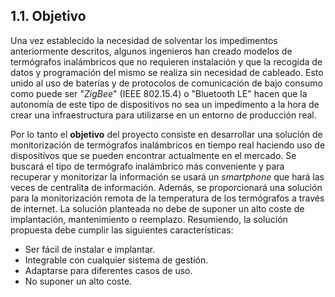 ## 1.1. Objetivo

Una vez establecido la necesidad de solventar los impedimentos anteriormente descritos, algunos ingenieros han creado modelos de termógrafos inalámbricos que no requieren instalación y que la recogida de datos y programación del mismo se realiza sin necesidad de cableado. Esto unido al uso de baterías y de protocolos de comunicación de bajo consumo como puede ser "*ZigBee*" (IEEE 802.15.4) o "Bluetooth LE" hacen que la autonomía de este tipo de dispositivos no sea un impedimento a la hora de crear una infraestructura para utilizarse en un entorno de producción real.

Por lo tanto el **objetivo** del proyecto consiste en desarrollar una solución de monitorización de termógrafos inalámbricos en tiempo real haciendo uso de dispositivos que se pueden encontrar actualmente en el mercado. Se buscará el tipo de termógrafo inalámbrico más conveniente y para recuperar y monitorizar la información se usará un *smartphone* que hará las veces de centralita de información. Además, se proporcionará una solución para la monitorización remota de la temperatura de los termógrafos a través de internet. La solución planteada no debe de suponer un alto coste de implantación, mantenimiento o reemplazo. Resumiendo, la solución propuesta debe cumplir las siguientes características:

- Ser fácil de instalar e implantar.
- Integrable con cualquier sistema de gestión.
- Adaptarse para diferentes casos de uso.
- No suponer un alto coste.